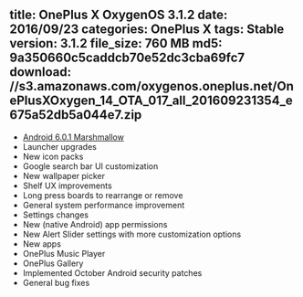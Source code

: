 title: OnePlus X OxygenOS 3.1.2
date: 2016/09/23
categories: OnePlus X
tags: Stable
version: 3.1.2
file_size: 760 MB
md5: 9a350660c5caddcb70e52dc3cba69fc7
download: //s3.amazonaws.com/oxygenos.oneplus.net/OnePlusXOxygen_14_OTA_017_all_201609231354_e675a52db5a044e7.zip
---
* [Android 6.0.1 Marshmallow](https://www.android.com/versions/marshmallow-6-0/)
* Launcher upgrades
 * New icon packs
 * Google search bar UI customization
 * New wallpaper picker
* Shelf UX improvements
 * Long press boards to rearrange or remove
* General system performance improvement
* Settings changes
 * New (native Android) app permissions
 * New Alert Slider settings with more customization options
* New apps
 * OnePlus Music Player
 * OnePlus Gallery
* Implemented October Android security patches
* General bug fixes